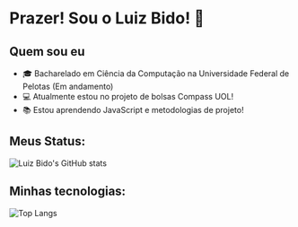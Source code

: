 # Prazer! Sou o Luiz Bido! 👋

## Quem sou eu
- 🎓 Bacharelado em Ciência da Computação na Universidade Federal de Pelotas (Em andamento)
- 💻 Atualmente estou no projeto de bolsas Compass UOL!
- 📚 Estou aprendendo JavaScript e metodologias de projeto!

## Meus Status:

![Luiz Bido's GitHub stats](https://github-readme-stats.vercel.app/api?username=LuizBidoo&show_icons=true&theme=onedark)

## Minhas tecnologias:

![Top Langs](https://github-readme-stats.vercel.app/api/top-langs/?username=LuizBidoo&layout=compact)

